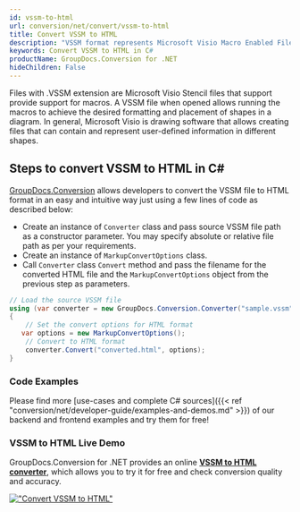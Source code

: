 ```yaml
---
id: vssm-to-html
url: conversion/net/convert/vssm-to-html
title: Convert VSSM to HTML
description: "VSSM format represents Microsoft Visio Macro Enabled File Format with .vssm extension. Learn how to convert VSSM to HTML file programmatically in C# language using GroupDocs.Conversion for .NET library."
keywords: Convert VSSM to HTML in C#
productName: GroupDocs.Conversion for .NET
hideChildren: False
---
```


Files with .VSSM extension are Microsoft Visio Stencil files that support provide support for macros. A VSSM file when opened allows running the macros to achieve the desired formatting and placement of shapes in a diagram. In general, Microsoft Visio is drawing software that allows creating files that can contain and represent user-defined information in different shapes.

## Steps to convert VSSM to HTML in C#

[GroupDocs.Conversion](https://products.groupdocs.com/conversion/net) allows developers to convert the VSSM file to HTML format in an easy and intuitive way just using a few lines of code as described below:

* Create an instance of `Converter` class and pass source VSSM file path as a constructor parameter. You may specify absolute or relative file path as per your requirements. 
* Create an instance of `MarkupConvertOptions` class.
* Call `Converter` class `Convert` method and pass the filename for the converted HTML file and the `MarkupConvertOptions` object from the previous step as parameters.

```csharp
// Load the source VSSM file
using (var converter = new GroupDocs.Conversion.Converter("sample.vssm"))
{
    // Set the convert options for HTML format
   var options = new MarkupConvertOptions();
    // Convert to HTML format
    converter.Convert("converted.html", options);
}
```

### Code Examples

Please find more [use-cases and complete C# sources]({{< ref "conversion/net/developer-guide/examples-and-demos.md" >}}) of our backend and frontend examples and try them for free!

### VSSM to HTML Live Demo

GroupDocs.Conversion for .NET provides an online [**VSSM to HTML converter**](https://products.groupdocs.app/conversion/vssm-to-html), which allows you to try it for free and check conversion quality and accuracy.

[!["Convert VSSM to HTML"](conversion/net/images/convert-to-html/convert-vssm-to-html.png)](https://products.groupdocs.app/conversion/vssm-to-html)